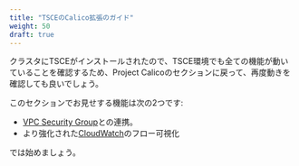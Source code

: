 ```yaml
---
title: "TSCEのCalico拡張のガイド"
weight: 50
draft: true
---
```

<!--
Now that TSCE is installed in your cluster, you could go back and re-run the examples in the Project Calico section, just to convince yourself that all those features remain working in a TSCE environment.
-->
クラスタにTSCEがインストールされたので、TSCE環境でも全ての機能が動いていることを確認するため、Project Calicoのセクションに戻って、再度動きを確認しても良いでしょう。

<!--
The two feature areas that we are going to showcase in this section are:
-->
このセクションでお見せする機能は次の2つです:

<!--
* [VPC Security Group](https://docs.aws.amazon.com/vpc/latest/userguide/VPC_SecurityGroups.html) integration.
* Enhanced flow visibility in [CloudWatch](https://aws.amazon.com/cloudwatch/)
-->
* [VPC Security Group](https://docs.aws.amazon.com/vpc/latest/userguide/VPC_SecurityGroups.html)との連携。
* より強化された[CloudWatch](https://aws.amazon.com/cloudwatch/)のフロー可視化

<!--
Let's get started.
-->
では始めましょう。